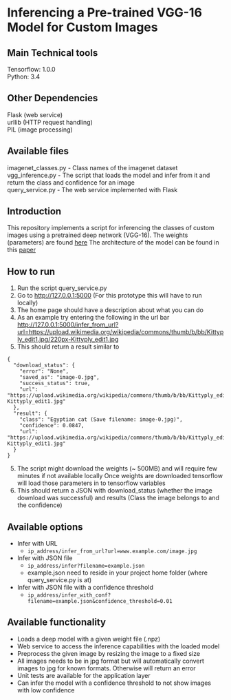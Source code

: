 # Inferencing a Pre-trained VGG-16 Model for Custom Images

## Main Technical tools
Tensorflow: 1.0.0  
Python: 3.4  

## Other Dependencies
Flask (web service)  
urllib (HTTP request handling)  
PIL (image processing)  

## Available files
imagenet_classes.py - Class names of the imagenet dataset  
vgg_inference.py - The script that loads the model and infer from it and return the class and confidence for an image  
query_service.py - The web service implemented with Flask  

## Introduction
This repository implements a script for inferencing the classes of custom images using a pretrained deep network (VGG-16). The weights (parameters) are found [here](https://www.cs.toronto.edu/~frossard/post/vgg16/)
The architecture of the model can be found in this [paper](https://arxiv.org/pdf/1409.1556.pdf)  

## How to run
1. Run the script query_service.py 
2. Go to http://127.0.0.1:5000 (For this prototype this will have to run locally)
3. The home page should have a description about what you can do
4. As an example try entering the following in the url bar http://127.0.0.1:5000/infer_from_url?url=https://upload.wikimedia.org/wikipedia/commons/thumb/b/bb/Kittyply_edit1.jpg/220px-Kittyply_edit1.jpg
5. This should return a result similar to 
```
{
  "download_status": {
    "error": "None", 
    "saved_as": "image-0.jpg", 
    "success_status": true, 
    "url": "https://upload.wikimedia.org/wikipedia/commons/thumb/b/bb/Kittyply_edit1.jpg/220px-Kittyply_edit1.jpg"
  }, 
  "result": {
    "class": "Egyptian cat (Save filename: image-0.jpg)", 
    "confidence": 0.0847, 
    "url": "https://upload.wikimedia.org/wikipedia/commons/thumb/b/bb/Kittyply_edit1.jpg/220px-Kittyply_edit1.jpg"
  }
}
```
5. The script might download the weights (~ 500MB) and will require few minutes if not available locally Once weights are downloaded tensorflow will load those parameters in to tensorflow variables
6. This should return a JSON with download_status (whether the image download was successful) and results (Class the image belongs to and the confidence)

## Available options
* Infer with URL
    * ```ip_address/infer_from_url?url=www.example.com/image.jpg```
* Infer with JSON file
   * ```ip_address/infer?filename=example.json```
   * example.json need to reside in your project home folder (where query_service.py is at)
* Infer with JSON file with a confidence threshold
   * ```ip_address/infer_with_conf?filename=example.json&confidence_threshold=0.01```

## Available functionality
* Loads a deep model with a given weight file (.npz)
* Web service to access the inference capabilities with the loaded model
* Preprocess the given image by resizing the image to a fixed size
* All images needs to be in jpg format but will automatically convert images to jpg for known formats. Otherwise will return an error
* Unit tests are available for the application layer
* Can infer the model with a confidence threshold to not show images with low confidence

